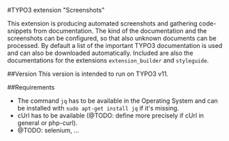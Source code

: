 #TYPO3 extension "Screenshots"

This extension is producing automated screenshots and gathering code-snippets from documentation.
The kind of the documentation and the screenshots can be configured, so that also unknown documents can be processed.
By default a list of the important TYPO3 documentation is used and can also be downloaded automatically. Included are also the documentations for the extensions `extension_builder` and `styleguide`.

##Version
This version is intended to run on TYPO3 v11.

##Requirements

 - The command `jq` has to be available in the Operating System and can be installed with `sudo apt-get install jq` if it's missing.
 - cUrl has to be available (@TODO: define more precisely if cUrl in general or php-curl).
 - @TODO: selenium, ...
